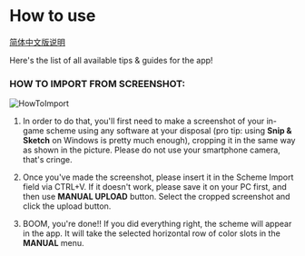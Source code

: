 # **How to use**

[简体中文版说明](GUIDE.CN.md)

Here's the list of all available tips & guides for the app!

### HOW TO IMPORT FROM SCREENSHOT:

![HowToImport](https://cdn.discordapp.com/attachments/752169119331385444/892780487532232824/HowToImport2.jpg)

1. In order to do that, you'll first need to make a screenshot of your in-game scheme using any software at your disposal (pro tip: using **Snip & Sketch** on Windows is pretty much enough), cropping it in the same way as shown in the picture. Please do not use your smartphone camera, that's cringe.

2. Once you've made the screenshot, please insert it in the Scheme Import field via CTRL+V. If it doesn't work, please save it on your PC first, and then use **MANUAL UPLOAD** button. Select the cropped screenshot and click the upload button.

3. BOOM, you're done!! If you did everything right, the scheme will appear in the app. It will take the selected horizontal row of color slots in the **MANUAL** menu.
